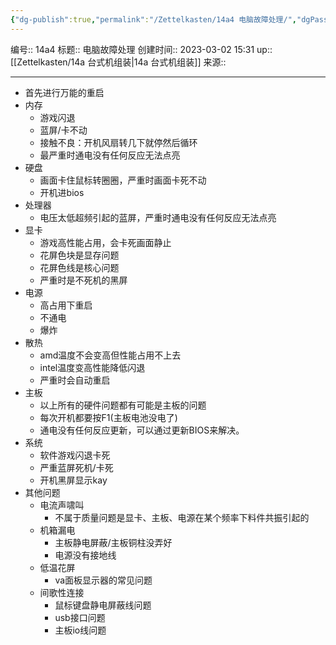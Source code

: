 ```yaml
---
{"dg-publish":true,"permalink":"/Zettelkasten/14a4 电脑故障处理/","dgPassFrontmatter":true}
---
```


编号:: 14a4
标题:: 电脑故障处理
创建时间:: 2023-03-02 15:31
up:: [[Zettelkasten/14a 台式机组装\|14a 台式机组装]]
来源:: 

---
- 首先进行万能的重启
- 内存
	- 游戏闪退
	- 蓝屏/卡不动
	- 接触不良：开机风扇转几下就停然后循环
	- 最严重时通电没有任何反应无法点亮
- 硬盘
	- 画面卡住鼠标转圈圈，严重时画面卡死不动
	- 开机进bios
- 处理器
	- 电压太低超频引起的蓝屏，严重时通电没有任何反应无法点亮
- 显卡
	- 游戏高性能占用，会卡死画面静止
	- 花屏色块是显存问题
	- 花屏色线是核心问题
	- 严重时是不死机的黑屏
- 电源
	- 高占用下重启
	- 不通电
	- 爆炸
- 散热
	- amd温度不会变高但性能占用不上去
	- intel温度变高性能降低闪退
	- 严重时会自动重启
- 主板
	- 以上所有的硬件问题都有可能是主板的问题
	- 每次开机都要按F1(主板电池没电了)
	- 通电没有任何反应更新，可以通过更新BIOS来解决。
- 系统
	- 软件游戏闪退卡死
	- 严重蓝屏死机/卡死
	- 开机黑屏显示kay
- 其他问题
	- 电流声啸叫
		- 不属于质量问题是显卡、主板、电源在某个频率下料件共振引起的
	- 机箱漏电
		- 主板静电屏蔽/主板铜柱没弄好
		- 电源没有接地线
	- 低温花屏
		- va面板显示器的常见问题
	- 间歌性连接
		- 鼠标键盘静电屏蔽线问题
		- usb接口问题
		- 主板io线问题
